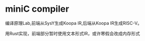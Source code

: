 # miniC compiler

编译原理Lab,前端从SysY生成Koopa IR,后端从Koopa IR生成RISC-V。

用Rust实现，前端部分暂时使用文本形式IR，或许寒假会改成内存形式
